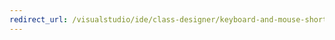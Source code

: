 ```yaml
---
redirect_url: /visualstudio/ide/class-designer/keyboard-and-mouse-shortcuts-in-the-class-diagram-and-class-details-window
---
```

